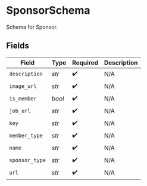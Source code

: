 # SponsorSchema

Schema for Sponsor.


## Fields

| Field              | Type               | Required           | Description        |
| ------------------ | ------------------ | ------------------ | ------------------ |
| `description`      | *str*              | :heavy_check_mark: | N/A                |
| `image_url`        | *str*              | :heavy_check_mark: | N/A                |
| `is_member`        | *bool*             | :heavy_check_mark: | N/A                |
| `job_url`          | *str*              | :heavy_check_mark: | N/A                |
| `key`              | *str*              | :heavy_check_mark: | N/A                |
| `member_type`      | *str*              | :heavy_check_mark: | N/A                |
| `name`             | *str*              | :heavy_check_mark: | N/A                |
| `sponsor_type`     | *str*              | :heavy_check_mark: | N/A                |
| `url`              | *str*              | :heavy_check_mark: | N/A                |